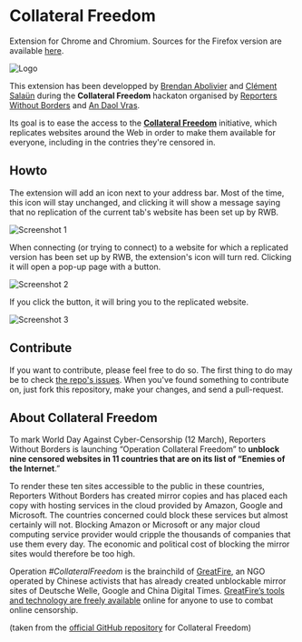 # Collateral Freedom
Extension for Chrome and Chromium. Sources for the Firefox version are available [here](https://github.com/babolivier/collateral-freedom/tree/firefox).

![Logo](https://12mars.rsf.org/2015-en/wp-content/uploads/sites/12/2015/05/cropped-CollateralFreedom_logo_sans-baseline-01.png)

This extension has been developped by [Brendan Abolivier](https://github.com/babolivier) and [Clément Salaün](https://github.com/altitude)
during the **Collateral Freedom** hackaton organised by [Reporters Without Borders](https://en.rsf.org/) and [An Daol Vras](http://lacantine-brest.net/).

Its goal is to ease the access to the [**Collateral Freedom**](http://12mars.rsf.org/2015-en/) initiative, which replicates websites around the Web in order to make them available
for everyone, including in the contries they're censored in.

## Howto

The extension will add an icon next to your address bar. Most of the time, this icon will stay unchanged, and clicking it will show
a message saying that no replication of the current tab's website has been set up by RWB.

![Screenshot 1](https://raw.githubusercontent.com/babolivier/collateral-freedom/master/screenshots/sc3.png)

When connecting (or trying to connect) to a website for which a replicated version has been set up by RWB, the extension's icon will turn
red. Clicking it will open a pop-up page with a button.

![Screenshot 2](https://raw.githubusercontent.com/babolivier/collateral-freedom/master/screenshots/sc1.png)

If you click the button, it will bring you to the replicated website.

![Screenshot 3](https://raw.githubusercontent.com/babolivier/collateral-freedom/master/screenshots/sc2.png)

## Contribute

If you want to contribute, please feel free to do so. The first thing to do may be to check [the repo's issues](https://github.com/babolivier/collateral-freedom/issues).
When you've found something to contribute on, just fork this repository, make your changes, and send a pull-request.

## About Collateral Freedom

To mark World Day Against Cyber-Censorship (12 March), Reporters Without Borders is launching “Operation Collateral Freedom” to **unblock nine censored websites in 11 countries that are on its list of “Enemies of the Internet**.”

To render these ten sites accessible to the public in these countries, Reporters Without Borders has created mirror copies and has placed each copy with hosting services in the cloud provided by Amazon, Google and Microsoft. The countries concerned could block these services but almost certainly will not. Blocking Amazon or Microsoft or any major cloud computing service provider would cripple the thousands of companies that use them every day. The economic and political cost of blocking the mirror sites would therefore be too high.

Operation *#CollateralFreedom* is the brainchild of [GreatFire](https://zh.greatfire.org/), an NGO operated by Chinese activists that has already created unblockable mirror sites of Deutsche Welle, Google and China Digital Times. [GreatFire’s tools and technology are freely available](https://github.com/greatfire/wiki/wiki) online for anyone to use to combat online censorship.

(taken from the [official GitHub repository](https://github.com/RSF-RWB/collateralfreedom) for Collateral Freedom)
